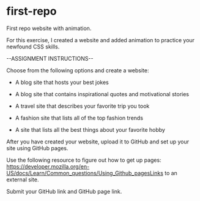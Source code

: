 # first-repo
First repo website with animation.

For this exercise, I created a website and added animation to practice your newfound CSS skills.

--ASSIGNMENT INSTRUCTIONS--
 

Choose from the following options and create a website:

- A blog site that hosts your best jokes

- A blog site that contains inspirational quotes and motivational stories

- A travel site that describes your favorite trip you took

- A fashion site that lists all of the top fashion trends

- A site that lists all the best things about your favorite hobby

 

After you have created your website, upload it to GitHub and set up your site using GitHub pages.

 

Use the following resource to figure out how to get up pages: https://developer.mozilla.org/en-US/docs/Learn/Common_questions/Using_Github_pagesLinks to an external site.

 

Submit your GitHub link and GitHub page link.
